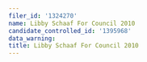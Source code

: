 ```yaml
---
filer_id: '1324270'
name: Libby Schaaf For Council 2010
candidate_controlled_id: '1395968'
data_warning:
title: Libby Schaaf For Council 2010
---
```

